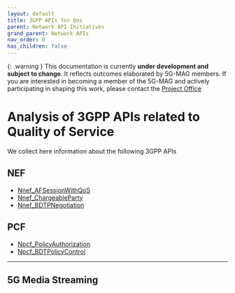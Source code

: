 ```yaml
---
layout: default
title: 3GPP APIs for Qos
parent: Network API Initiatives
grand_parent: Network APIs
nav_order: 0
has_children: false
---
```


{: .warning }
This documentation is currently **under development and subject to change**. It reflects outcomes elaborated by 5G-MAG members. If you are interested in becoming a member of the 5G-MAG and actively participating in shaping this work, please contact the [Project Office](https://www.5g-mag.com/contact)

# Analysis of 3GPP APIs related to Quality of Service

We collect here information about the following 3GPP APIs

## NEF
- [Nnef_AFSessionWithQoS]()
- [Nnef_ChargeableParty]()
- [Nnef_BDTPNegotiation]()

## PCF
- [Npcf_PolicyAuthorization]()
- [Npcf_BDTPolicyControl]()
 
----

## 5G Media Streaming 
